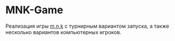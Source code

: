 # MNK-Game
Реализация игры [m,n,k](https://en.wikipedia.org/wiki/M,n,k-game) с турнирным вариантом запуска, а также несколько вариантов компьютерных игроков.
